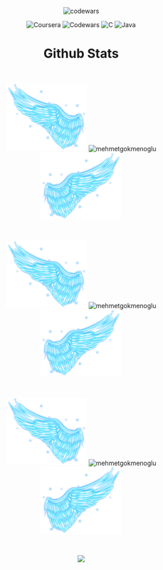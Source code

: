 <div align="center">

![codewars](https://www.codewars.com/users/mehmetgokmenoglu/badges/large)

<div align="center">

![Coursera](https://img.shields.io/badge/Coursera-%230056D2.svg?style=for-the-badge&logo=Coursera&logoColor=white)
![Codewars](https://img.shields.io/badge/Codewars-B1361E?style=for-the-badge&logo=codewars&logoColor=grey)
![C](https://img.shields.io/badge/c-%2300599C.svg?style=for-the-badge&logo=c&logoColor=white)
![Java](https://img.shields.io/badge/java-%23ED8B00.svg?style=for-the-badge&logo=openjdk&logoColor=white)

# Github Stats

 <br />
 
  <p align="center">
  <a>
    <img heigth="160" width="182" src="Bird Wing Left.png">
      <img align="center" src="https://github-readme-stats.vercel.app/api?username=mehmetgokmenoglu&theme=material-palenight&hide_border=false&include_all_commits=false&count_private=false" alt="mehmetgokmenoglu" />
    <img heigth="160" width="182" src="Bird Wing Right.png">
  </a>
</p>

  
<br />


 
 <p align="center">
  <a>
    <img heigth="160" width="182" src="Bird Wing Left.png">
    <img align="center" src="https://github-readme-streak-stats.herokuapp.com/?user=mehmetgokmenoglu&theme=material-palenight&hide_border=false" alt="mehmetgokmenoglu" width="55%" />
    <img heigth="160" width="182" src="Bird Wing Right.png">
  </a>
</p>
 

 
 <br />
 
  
  
  <p align="center">
  <a>
    <img heigth="160" width="182" src="Bird Wing Left.png">
    <img align="center" src="https://github-readme-stats.vercel.app/api/top-langs/?username=mehmetgokmenoglu&theme=material-palenight&hide_border=false&include_all_commits=false&count_private=false&layout=compact" alt="mehmetgokmenoglu" />
    <img heigth="160" width="182" src="Bird Wing Right.png">
  </a>
</p>
 
  
  
 <!--
 [![Top Langs](https://github-readme-stats.vercel.app/api/top-langs/?username=mehmetgokmenoglu&layout=compact&langs_count=25&title_color=0000ee&text_color=ffffff&bg_color=000000&hide_border=true)](https://github.com/mehmetgokmenoglu/github-readme-stats)
-->


<br />

![](https://github-profile-trophy.vercel.app/?username=mehmetgokmenoglu&theme=dracula&no-frame=false&no-bg=false&margin-w=4)


<br />


<br />


<!--
</details>
-->

<!--
<details>
   <summary>:zap: Languages and Tools</summary>
 -->
